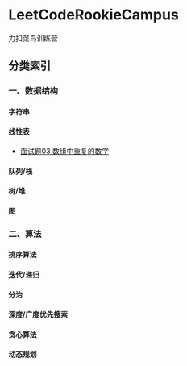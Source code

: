 # LeetCodeRookieCampus
力扣菜鸟训练营
## 分类索引
### 一、数据结构
#### 字符串
#### 线性表
- [面试题03 数组中重复的数字](https://github.com/Synapse71/LeetCodeRookieCampus/tree/master/%E5%89%91%E6%8C%87offer/%E9%9D%A2%E8%AF%95%E9%A2%9803)
#### 队列/栈
#### 树/堆
#### 图
### 二、算法
#### 排序算法
#### 迭代/递归
#### 分治
#### 深度/广度优先搜索
#### 贪心算法
#### 动态规划

